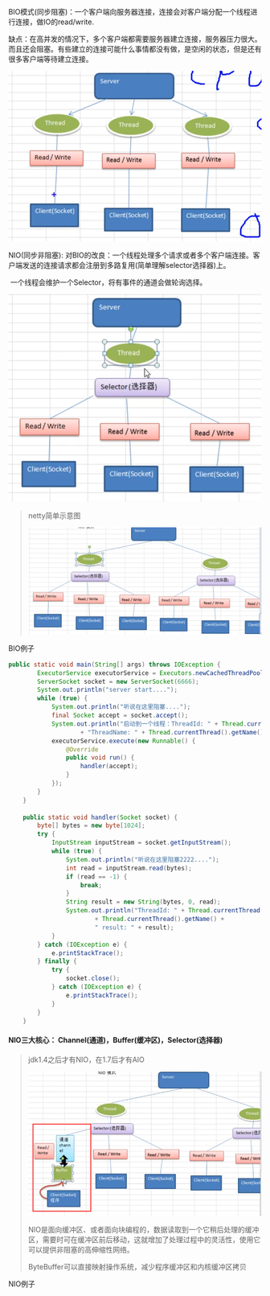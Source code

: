 BIO模式(同步阻塞)：一个客户端向服务器连接，连接会对客户端分配一个线程进行连接，做IO的read/write.

缺点：在高并发的情况下，多个客户端都需要服务器建立连接，服务器压力很大。而且还会阻塞。有些建立的连接可能什么事情都没有做，是空闲的状态，但是还有很多客户端等待建立连接。

![1588143760852](markdownImage/1588143760852.png)



NIO(同步非阻塞): 对BIO的改良：一个线程处理多个请求或者多个客户端连接。客户端发送的连接请求都会注册到多路复用(简单理解selector选择器)上。

​	一个线程会维护一个Selector，将有事件的通道会做轮询选择。

![1588144232015](markdownImage/1588144232015.png)

>netty简单示意图
>
>![1588144604664](markdownImage/1588144604664.png)

BIO例子

```java
public static void main(String[] args) throws IOException {
        ExecutorService executorService = Executors.newCachedThreadPool();
        ServerSocket socket = new ServerSocket(6666);
        System.out.println("server start....");
        while (true) {
            System.out.println("听说在这里阻塞....");
            final Socket accept = socket.accept();
            System.out.println("启动到一个线程：ThreadId: " + Thread.currentThread().getId()
                    + "ThreadName: " + Thread.currentThread().getName() + "创建一个连接");
            executorService.execute(new Runnable() {
                @Override
                public void run() {
                    handler(accept);
                }
            });
        }
    }

    public static void handler(Socket socket) {
        byte[] bytes = new byte[1024];
        try {
            InputStream inputStream = socket.getInputStream();
            while (true) {
                System.out.println("听说在这里阻塞2222....");
                int read = inputStream.read(bytes);
                if (read == -1) {
                    break;
                }
                String result = new String(bytes, 0, read);
                System.out.println("ThreadId: " + Thread.currentThread().getId() + "ThreadName: "
                        + Thread.currentThread().getName() +
                        " result: " + result);
            }
        } catch (IOException e) {
            e.printStackTrace();
        } finally {
            try {
                socket.close();
            } catch (IOException e) {
                e.printStackTrace();
            }
        }
    }
```







#### NIO三大核心： Channel(通道)，Buffer(缓冲区)，Selector(选择器)

>  jdk1.4之后才有NIO，在1.7后才有AIO
>
> ![1588207462474](markdownImage/1588207462474.png)
>
> NIO是面向缓冲区、或者面向块编程的，数据读取到一个它稍后处理的缓冲区，需要时可在缓冲区前后移动，这就增加了处理过程中的灵活性，使用它可以提供非阻塞的高伸缩性网络。
>
>  
>
> ByteBuffer可以直接映射操作系统，减少程序缓冲区和内核缓冲区拷贝

NIO例子

```

```







